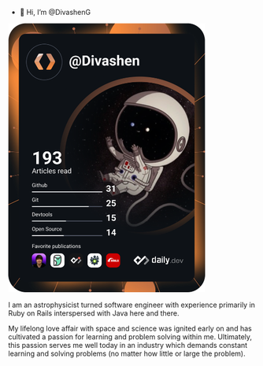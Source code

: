 - 👋 Hi, I’m @DivashenG

<a href="https://app.daily.dev/Divashen"><img src="https://github.com/DivashenG/DivashenG/blob/main/devcard.svg" width="400" alt="Divashen Govender's Dev Card"/></a>

I am an astrophysicist turned software engineer with experience primarily in Ruby on Rails interspersed with Java here and there. 

My lifelong love affair with space and science was ignited early on and has cultivated a passion for learning and problem solving within me. Ultimately, this passion serves me well today in an industry which demands constant learning and solving problems (no matter how little or large the problem).


